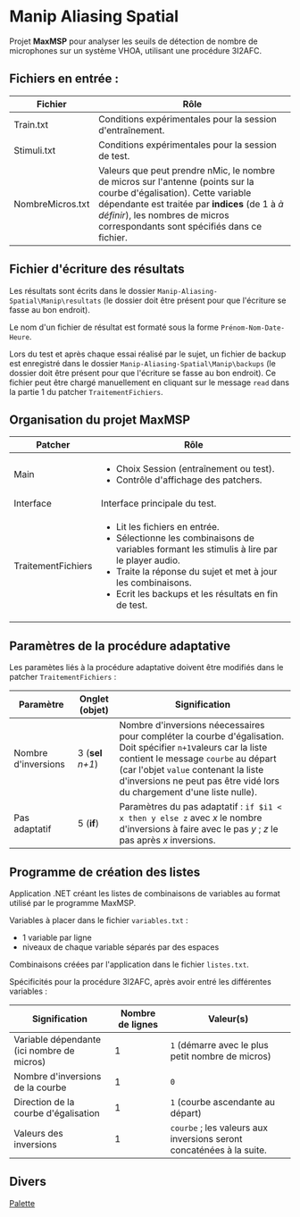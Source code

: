 # Manip Aliasing Spatial

Projet **MaxMSP** pour analyser les seuils de détection de nombre de microphones sur un système VHOA, utilisant une procédure 3I2AFC.

## Fichiers en entrée :
| Fichier | Rôle |
| ------------ | ------------ |
| Train.txt | Conditions expérimentales pour la session d'entraînement. |
| Stimuli.txt | Conditions expérimentales pour la session de test. |
| NombreMicros.txt | Valeurs que peut prendre nMic, le nombre de micros sur l'antenne (points sur la courbe d'égalisation). Cette variable dépendante est traitée par **indices** (de 1 à *à définir*), les nombres de micros correspondants sont spécifiés dans ce fichier. |

## Fichier d'écriture des résultats
Les résultats sont écrits dans le dossier `Manip-Aliasing-Spatial\Manip\resultats` (le dossier doit être présent pour que l'écriture se fasse au bon endroit).

Le nom d'un fichier de résultat est formaté sous la forme `Prénom-Nom-Date-Heure`.

Lors du test et après chaque essai réalisé par le sujet, un fichier de backup est enregistré dans le dossier `Manip-Aliasing-Spatial\Manip\backups` (le dossier doit être présent pour que l'écriture se fasse au bon endroit).
Ce fichier peut être chargé manuellement en cliquant sur le message `read` dans la partie 1 du patcher `TraitementFichiers`.

## Organisation du projet MaxMSP

| Patcher | Rôle |
| ------------ | ------------ |
| Main | <ul><li>Choix Session (entraînement ou test).</li><li>Contrôle d'affichage des patchers.</li></ul>|
| Interface | Interface principale du test. |
| TraitementFichiers | <ul><li>Lit les fichiers en entrée.</li><li>Sélectionne les combinaisons de variables formant les stimulis à lire par le player audio.</li><li>Traite la réponse du sujet et met à jour les combinaisons.</li><li>Ecrit les backups et les résultats en fin de test.</li></ul> |

## Paramètres de la procédure adaptative

Les paramètes liés à la procédure adaptative doivent être modifiés dans le patcher `TraitementFichiers` :

| Paramètre | Onglet (**objet**) | Signification |
| ------------ | ------------ | ------------ |
| Nombre d'inversions | 3 (**sel** *n+1*) | Nombre d'inversions néecessaires pour compléter la courbe d'égalisation. Doit spécifier `n+1`valeurs car la liste contient le message `courbe` au départ (car l'objet `value` contenant la liste d'inversions ne peut pas être vidé lors du chargement d'une liste nulle).|
| Pas adaptatif | 5 (**if**) | Paramètres du pas adaptatif : `if $i1 < x then y else z` avec *x* le nombre d'inversions à faire avec le pas *y* ; *z* le pas après *x* inversions. |

## Programme de création des listes

Application .NET créant les listes de combinaisons de variables au format utilisé par le programme MaxMSP.

Variables à placer dans le fichier `variables.txt` :
- 1 variable par ligne
- niveaux de chaque variable séparés par des espaces

Combinaisons créées par l'application dans le fichier `listes.txt`.

Spécificités pour la procédure 3I2AFC, après avoir entré les différentes variables :

| Signification | Nombre de lignes | Valeur(s) |
| ------------ | ------------ | ------------ |
| Variable dépendante (ici nombre de micros) | 1 | `1` (démarre avec le plus petit nombre de micros) |
| Nombre d'inversions de la courbe | 1 | `0` |
| Direction de la courbe d'égalisation | 1 | `1` (courbe ascendante au départ) |
| Valeurs des inversions  | 1 | `courbe` ; les valeurs aux inversions seront concaténées à la suite.|

## Divers
[Palette](https://colorhunt.co/palette/2c36393f4e4fa27b5cdcd7c9 "Palette")
